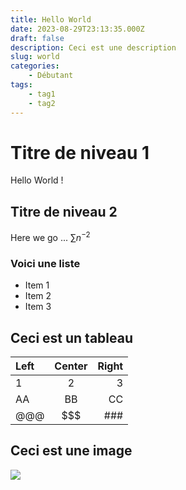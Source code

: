 ```yaml
---
title: Hello World
date: 2023-08-29T23:13:35.000Z
draft: false
description: Ceci est une description
slug: world
categories:
    - Débutant
tags:
    - tag1
    - tag2
---
```


# Titre de niveau 1

Hello World !

## Titre de niveau 2

Here we go ... $\sum n^{-2}$

### Voici une liste

* Item 1
* Item 2
* Item 3

## Ceci est un tableau

| Left | Center | Right |
| :--- | :----: | ----: |
| 1    |   2    |     3 |
| AA   |   BB   |    CC |
| @@@  |  $$$   |   ### |

## Ceci est une image

![](/7d255d04d59f4305fd15d76a33438d5.jpg)
